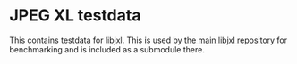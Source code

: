 # JPEG XL testdata 

This  contains testdata for libjxl. This is used by 
[the main libjxl repository](https://github.com/libjxl/libjxl)
for benchmarking and is included as a submodule there.